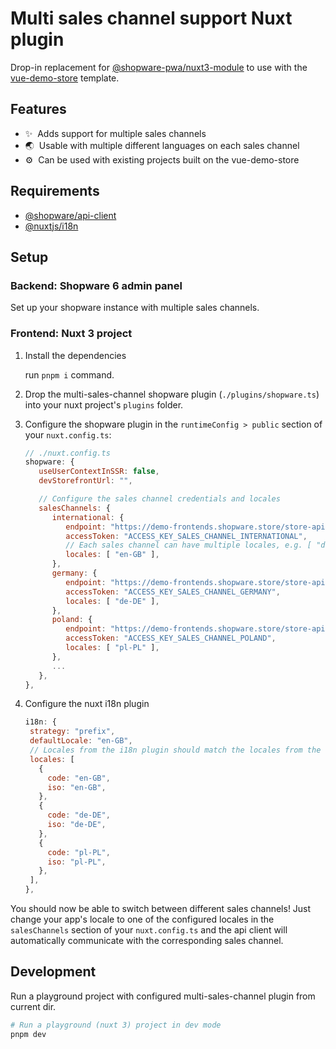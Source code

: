 # Multi sales channel support Nuxt plugin

Drop-in replacement for [@shopware-pwa/nuxt3-module](https://www.npmjs.com/package/@shopware-pwa/nuxt3-module)
to use with the [vue-demo-store](https://github.com/shopware/frontends/tree/main/templates/vue-demo-store) template.

## Features

- ✨ &nbsp;Adds support for multiple sales channels
- 🌏 &nbsp;Usable with multiple different languages on each sales channel
- ⚙️ &nbsp;Can be used with existing projects built on the vue-demo-store

## Requirements

- [@shopware/api-client](https://www.npmjs.com/package/@shopware/api-client)
- [@nuxtjs/i18n](https://www.npmjs.com/package/@nuxtjs/i18n)

## Setup

### Backend: Shopware 6 admin panel

Set up your shopware instance with multiple sales channels.

### Frontend: Nuxt 3 project

1. Install the dependencies

   run `pnpm i` command.

2. Drop the multi-sales-channel shopware plugin (`./plugins/shopware.ts`)
   into your nuxt project's `plugins` folder.

3. Configure the shopware plugin in the `runtimeConfig > public` section of your `nuxt.config.ts`:

   ```js
   // ./nuxt.config.ts
   shopware: {
      useUserContextInSSR: false,
      devStorefrontUrl: "",

      // Configure the sales channel credentials and locales
      salesChannels: {
         international: {
            endpoint: "https://demo-frontends.shopware.store/store-api/",
            accessToken: "ACCESS_KEY_SALES_CHANNEL_INTERNATIONAL",
            // Each sales channel can have multiple locales, e.g. [ "de-DE", "en-DE", ... ]
            locales: [ "en-GB" ],
         },
         germany: {
            endpoint: "https://demo-frontends.shopware.store/store-api/",
            accessToken: "ACCESS_KEY_SALES_CHANNEL_GERMANY",
            locales: [ "de-DE" ],
         },
         poland: {
            endpoint: "https://demo-frontends.shopware.store/store-api/",
            accessToken: "ACCESS_KEY_SALES_CHANNEL_POLAND",
            locales: [ "pl-PL" ],
         },
         ...
      },
   },
   ```

4. Configure the nuxt i18n plugin

   ```js
   i18n: {
    strategy: "prefix",
    defaultLocale: "en-GB",
    // Locales from the i18n plugin should match the locales from the sales channel configuration
    locales: [
      {
        code: "en-GB",
        iso: "en-GB",
      },
      {
        code: "de-DE",
        iso: "de-DE",
      },
      {
        code: "pl-PL",
        iso: "pl-PL",
      },
    ],
   },
   ```

You should now be able to switch between different sales channels!
Just change your app's locale to one of the configured locales in the `salesChannels`
section of your `nuxt.config.ts` and the api client will automatically communicate with
the corresponding sales channel.

## Development

Run a playground project with configured multi-sales-channel plugin from current dir.

```bash
# Run a playground (nuxt 3) project in dev mode
pnpm dev
```
